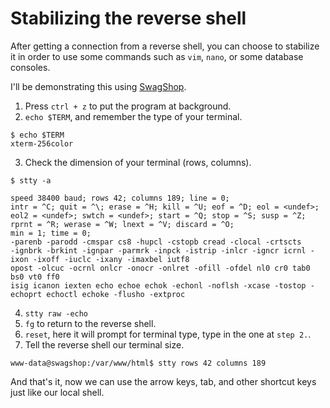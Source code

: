 # Stabilizing the reverse shell

After getting a connection from a reverse shell, you can choose to stabilize it in order to use some commands such as `vim`, `nano`, or some database consoles.

I'll be demonstrating this using [SwagShop](../HackTheBox%20Retired%20Machines/SwagShop.md).

1. Press `ctrl + z` to put the program at background.
2. `echo $TERM`, and remember the type of your terminal.
```console
$ echo $TERM
xterm-256color
```
3. Check the dimension of your terminal (rows, columns).
```console
$ stty -a

speed 38400 baud; rows 42; columns 189; line = 0;
intr = ^C; quit = ^\; erase = ^H; kill = ^U; eof = ^D; eol = <undef>; eol2 = <undef>; swtch = <undef>; start = ^Q; stop = ^S; susp = ^Z; rprnt = ^R; werase = ^W; lnext = ^V; discard = ^O;
min = 1; time = 0;
-parenb -parodd -cmspar cs8 -hupcl -cstopb cread -clocal -crtscts
-ignbrk -brkint -ignpar -parmrk -inpck -istrip -inlcr -igncr icrnl -ixon -ixoff -iuclc -ixany -imaxbel iutf8
opost -olcuc -ocrnl onlcr -onocr -onlret -ofill -ofdel nl0 cr0 tab0 bs0 vt0 ff0
isig icanon iexten echo echoe echok -echonl -noflsh -xcase -tostop -echoprt echoctl echoke -flusho -extproc
```
4. `stty raw -echo`
5. `fg` to return to the reverse shell.
6. `reset`, here it will prompt for terminal type, type in the one at `step 2.`.
7. Tell the reverse shell our terminal size.
```console
www-data@swagshop:/var/www/html$ stty rows 42 columns 189
```

And that's it, now we can use the arrow keys, tab, and other shortcut keys just like our local shell.

